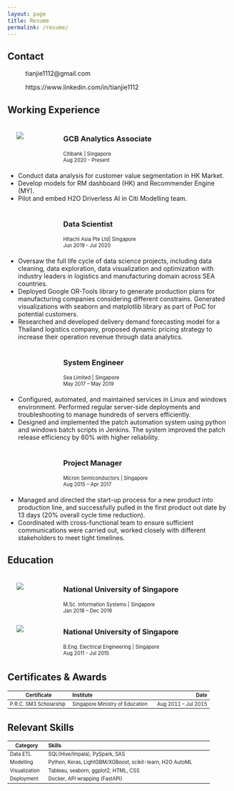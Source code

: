 ```yaml
---
layout: page
title: Resume
permalink: /resume/
---
```


## Contact

<div class="contact">

<a href="mailto:tianjie1112@gmail.com"><i class="fas fa-envelope"></i>  tianjie1112@gmail.com</a><br>

<a href="https://www.linkedin.com/in/tianjie1112"><i class="fab fa-linkedin"></i>  https://www.linkedin.com/in/tianjie1112</a><br>

</div>

## Working Experience

<div class="working">
    <div class="logo">
        <img src="https://brandslogos.com/wp-content/uploads/images/large/citibank-logo.png">
    </div>
    <div class="title-desc">
        <h3>GCB Analytics Associate</h3>
        <p>Citibank | Singapore</p>
        <p>Aug 2020 - Present</p>
    </div>
</div>

* Conduct data analysis for customer value segmentation in HK Market.
* Develop models for RM dashboard (HK) and Recommender Engine (MY).
* Pilot and embed H2O Driverless AI in Citi Modelling team.

<div class="working">
    <div class="logo">
        <img src="">
    </div>
    <div class="title-desc">
        <h3>Data Scientist</h3>
        <p>Hitachi Asia Pte Ltd| Singapore</p>
        <p>Jun 2019 - Jul 2020</p>
    </div>
</div>

* Oversaw the full life cycle of data science projects, including data cleaning, data exploration, data visualization and optimization with industry leaders in logistics and manufacturing domain across SEA countries.
* Deployed Google OR-Tools library to generate production plans for manufacturing companies considering different constrains. Generated visualizations with seaborn and matplotlib library as part of PoC for potential customers.
* Researched and developed delivery demand forecasting model for a Thailand logistics company, proposed dynamic pricing strategy to increase their operation revenue through data analytics.

<div class="working">
    <div class="logo">
        <img src="">
    </div>
    <div class="title-desc">
        <h3>System Engineer</h3>
        <p>Sea Limited | Singapore</p>
        <p>May 2017 – May 2019</p>
    </div>
</div>

* Configured, automated, and maintained services in Linux and windows environment. Performed regular server-side deployments and troubleshooting to manage hundreds of servers efficiently.
* Designed and implemented the patch automation system using python and windows batch scripts in Jenkins. The system improved the patch release efficiency by 60% with higher reliability.


<div class="working">
    <div class="logo">
        <img src="">
    </div>
    <div class="title-desc">
        <h3>Project Manager</h3>
        <p>Micron Semiconductors | Singapore</p>
        <p>Aug 2015 – Apr 2017</p>
    </div>
</div>

* Managed and directed the start-up process for a new product into production line, and successfully pulled in the first product out date by 13 days (20% overall cycle time reduction).
* Coordinated with cross-functional team to ensure sufficient communications were carried out, worked closely with different stakeholders to meet tight timelines.

## Education

<div class="working">
    <div class="logo">
        <img src="https://media-exp1.licdn.com/dms/image/C4D0BAQGvBq9cz6AIIQ/company-logo_100_100/0/1519856127538?e=1625097600&v=beta&t=6_YvDGbJTNnuyaZ388YiKaxD6fhbtLh8GfF-aH3cyBE">
    </div>
    <div class="title-desc">
        <h3>National University of Singapore</h3>
        <p>M.Sc. Information Systems | Singapore</p>
        <p>Jan 2018 – Dec 2019</p>
    </div>
</div>

<div class="working">
    <div class="logo">
        <img src="https://media-exp1.licdn.com/dms/image/C4D0BAQGvBq9cz6AIIQ/company-logo_100_100/0/1519856127538?e=1625097600&v=beta&t=6_YvDGbJTNnuyaZ388YiKaxD6fhbtLh8GfF-aH3cyBE">
    </div>
    <div class="title-desc">
        <h3>National University of Singapore</h3>
        <p>B.Eng. Electrical Engineering | Singapore</p>
        <p>Aug 2011 - Jul 2015</p>
    </div>
</div>

## Certificates & Awards

| Certificate        | Institute           | Date  |
| ------------- |:--------------| -----:|
| P.R.C. SM3 Scholarship | Singapore Ministry of Education | Aug 2011 – Jul 2015 |

## Relevant Skills

| Category | Skills |
| ------------- |:--------------|
| Data ETL | SQL(Hive/Impala), PySpark, SAS |
| Modelling | Python, Keras, LightGBM/XGBoost, scikit-learn, H2O AutoML|
| Visualization | Tableau, seaborn, ggplot2, HTML, CSS |
| Deployment | Docker, API wrapping (FastAPI) |


<style>
    .contact a {
        margin-left: 20px;
        text-decoration: none;
    }
	.working {
		display: flex;
		align-items: center;
	}
	.logo {
		display: flex;
		width: 75px;
		height: 75px;
        margin-top: 20px;
        margin-left: 20px;
	}
	.title-desc h3 {
		margin-left: 30px;
        margin-top: 20px;
	}

    .title-desc p {
        margin: 0 0 0 30px;
        font-size: 0.8em;
    }
    .page__title {
        margin-bottom: 30px;
        font-size: 1.6rem;
    }
    .page__content h2 {
        border-bottom: none;
    }

    table {
        display: table;
        width: 90%;
        font-size: 0.7rem;
    }

    ul li {
        margin-bottom: 0;
    }
</style>

